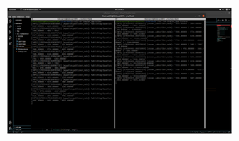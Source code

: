 ![a](https://github.com/nitroz23/MagangBayu24-ROS2/blob/main/tugas1/docs/Screenshot%20from%202024-01-23%2000-27-51.png)